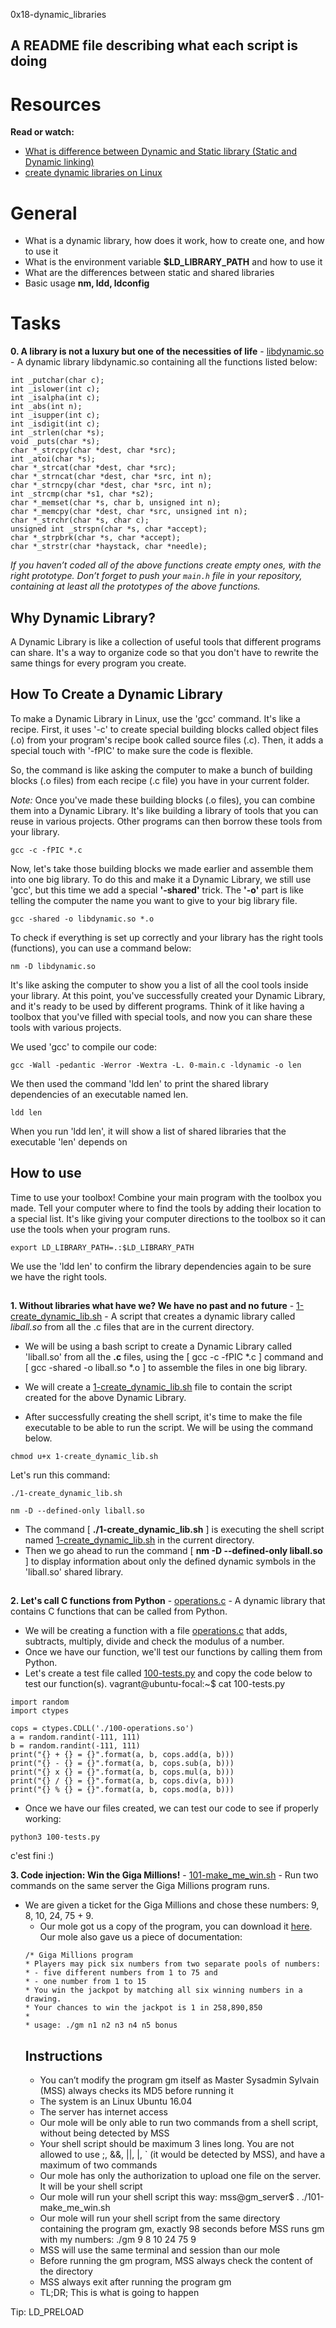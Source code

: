  0x18-dynamic_libraries

## A README file describing what each script is doing

# Resources
__Read or watch:__

 * [What is difference between Dynamic and Static library (Static and Dynamic linking)](https://www.youtube.com/watch?v=eW5he5uFBNM)
 * [create dynamic libraries on Linux](https://www.google.com/#q=linux+create+dynamic+library)

# General
  * What is a dynamic library, how does it work, how to create one, and how to use it
  * What is the environment variable **$LD_LIBRARY_PATH** and how to use it
  * What are the differences between static and shared libraries
  * Basic usage **nm, ldd, ldconfig**

# Tasks

__0. A library is not a luxury but one of the necessities of life__ - [libdynamic.so](./libdynamic.so) - A dynamic library libdynamic.so containing all the functions listed below:
```
int _putchar(char c);
int _islower(int c);
int _isalpha(int c);
int _abs(int n);
int _isupper(int c);
int _isdigit(int c);
int _strlen(char *s);
void _puts(char *s);
char *_strcpy(char *dest, char *src);
int _atoi(char *s);
char *_strcat(char *dest, char *src);
char *_strncat(char *dest, char *src, int n);
char *_strncpy(char *dest, char *src, int n);
int _strcmp(char *s1, char *s2);
char *_memset(char *s, char b, unsigned int n);
char *_memcpy(char *dest, char *src, unsigned int n);
char *_strchr(char *s, char c);
unsigned int _strspn(char *s, char *accept);
char *_strpbrk(char *s, char *accept);
char *_strstr(char *haystack, char *needle);
```
_If you haven’t coded all of the above functions create empty ones, with the right prototype.
Don’t forget to push your ```main.h``` file in your repository, containing at least all the prototypes of the above functions._

## Why Dynamic Library?
A Dynamic Library is like a collection of useful tools that different programs can share. It's a way to organize code so that you don't have to rewrite the same things for every program you create.

## How To Create a Dynamic Library
To make a Dynamic Library in Linux, use the 'gcc' command. It's like a recipe. First, it uses '-c' to create special building blocks called object files (.o) from your program's recipe book called source files (.c). Then, it adds a special touch with '-fPIC' to make sure the code is flexible.

So, the command is like asking the computer to make a bunch of building blocks (.o files) from each recipe (.c file) you have in your current folder.

*Note:* Once you've made these building blocks (.o files), you can combine them into a Dynamic Library. It's like building a library of tools that you can reuse in various projects. Other programs can then borrow these tools from your library.

```
gcc -c -fPIC *.c
```
Now, let's take those building blocks we made earlier and assemble them into one big library. To do this and make it a Dynamic Library, we still use 'gcc', but this time we add a special **'-shared'** trick. The **'-o'** part is like telling the computer the name you want to give to your big library file.

```
gcc -shared -o libdynamic.so *.o
```
To check if everything is set up correctly and your library has the right tools (functions), you can use a command below:

```
nm -D libdynamic.so
```

It's like asking the computer to show you a list of all the cool tools inside your library.
At this point, you've successfully created your Dynamic Library, and it's ready to be used by different programs. Think of it like having a toolbox that you've filled with special tools, and now you can share these tools with various projects.

We used 'gcc' to compile our code:
```
gcc -Wall -pedantic -Werror -Wextra -L. 0-main.c -ldynamic -o len
```
We then used the command 'ldd len' to print the shared library dependencies of an executable named len.
```
ldd len
```
When you run 'ldd len', it will show a list of shared libraries that the executable 'len' depends on

## How to use
Time to use your toolbox! Combine your main program with the toolbox you made. Tell your computer where to find the tools by adding their location to a special list. It's like giving your computer directions to the toolbox so it can use the tools when your program runs.
```
export LD_LIBRARY_PATH=.:$LD_LIBRARY_PATH
```
 We use the 'ldd len' to confirm the library dependencies again to be sure we have the right tools.

##
__1. Without libraries what have we? We have no past and no future__ - [1-create_dynamic_lib.sh](./1-create_dynamic_lib.sh) - A script that creates a dynamic library called *liball.so* from all the .c files that are in the current directory.

* We will be using a bash script to create a Dynamic Library called 'liball.so' from all the **.c** files, using the [ gcc -c -fPIC *.c ] command and [ gcc -shared -o liball.so *.o ] to assemble the files in one big library.

* We will create a [1-create_dynamic_lib.sh](./1-create_dynamic_lib.sh) file to contain the script created for the above Dynamic Library.
* After successfully creating the shell script, it's time to make the file executable to be able to run the script.
We will be using the command below.
```
chmod u+x 1-create_dynamic_lib.sh
```
Let's run this command:
```
./1-create_dynamic_lib.sh

nm -D --defined-only liball.so
```

* The command [ **./1-create_dynamic_lib.sh** ] is executing the shell script named [1-create_dynamic_lib.sh](./1-create_dynamic_lib.sh) in the current directory.
* Then we go ahead to run the command [ **nm -D --defined-only liball.so** ] to display information about only the defined dynamic symbols in the 'liball.so' shared library.

##
__2. Let's call C functions from Python__ - [operations.c](./operations.c) - A dynamic library that contains C functions that can be called from Python.
* We will be creating a function with a file [operations.c](./operations.c) that adds, subtracts, multiply, divide and check the modulus of a number.
* Once we have our function, we'll test our functions by calling them from Python.
* Let's create a test file called [100-tests.py](./100-tests.py) and copy the code below to test our function(s).
vagrant@ubuntu-focal:~$ cat 100-tests.py
```
import random
import ctypes

cops = ctypes.CDLL('./100-operations.so')
a = random.randint(-111, 111)
b = random.randint(-111, 111)
print("{} + {} = {}".format(a, b, cops.add(a, b)))
print("{} - {} = {}".format(a, b, cops.sub(a, b)))
print("{} x {} = {}".format(a, b, cops.mul(a, b)))
print("{} / {} = {}".format(a, b, cops.div(a, b)))
print("{} % {} = {}".format(a, b, cops.mod(a, b)))
```
* Once we have our files created, we can test our code to see if properly working:
```
python3 100-tests.py
```
c'est fini :)

__3. Code injection: Win the Giga Millions!__ - [101-make_me_win.sh](./101-make_me_win.sh) - Run two commands on the same server the Giga Millions program runs.
* We are given a ticket for the Giga Millions and chose these numbers: 9, 8, 10, 24, 75 + 9.
  * Our mole got us a copy of the program, you can download it [here](./https://github.com/alx-tools/0x18.c). Our mole also gave us a piece of documentation:
  ```
  /* Giga Millions program
  * Players may pick six numbers from two separate pools of numbers:
  * - five different numbers from 1 to 75 and        
  * - one number from 1 to 15
  * You win the jackpot by matching all six winning numbers in a drawing.      
  * Your chances to win the jackpot is 1 in 258,890,850          
  *                                   
  * usage: ./gm n1 n2 n3 n4 n5 bonus
  ```
  ## Instructions
     * You can’t modify the program gm itself as Master Sysadmin Sylvain (MSS) always checks its MD5 before running it
     * The system is an Linux Ubuntu 16.04
     * The server has internet access
     * Our mole will be only able to run two commands from a shell script, without being detected by MSS
     * Your shell script should be maximum 3 lines long. You are not allowed to use ;, &&, ||, |, ` (it would be detected by MSS), and have a maximum of two commands
     * Our mole has only the authorization to upload one file on the server. It will be your shell script
     * Our mole will run your shell script this way: mss@gm_server$ . ./101-make_me_win.sh
     * Our mole will run your shell script from the same directory containing the program gm, exactly 98 seconds before MSS runs gm with my numbers: ./gm 9 8 10 24 75 9
     * MSS will use the same terminal and session than our mole
     * Before running the gm program, MSS always check the content of the directory
     * MSS always exit after running the program gm
     * TL;DR; This is what is going to happen

Tip: LD_PRELOAD